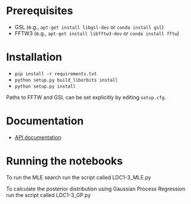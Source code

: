 # Prerequisites

- GSL (e.g., `apt-get install libgsl-dev` or `conda install gsl`)
- FFTW3 (e.g., `apt-get install libfftw3-dev` or `conda install fftw`)

# Installation

- `pip install -r requirements.txt`
- `python setup.py build_liborbits install`
- `python setup.py install`

Paths to FFTW and GSL can be set explicitly by editing `setup.cfg`.

# Documentation

- [API documentation](https://lisa.pages.in2p3.fr/LDC/)

# Running the notebooks

To run the MLE search run the script called LDC1-3_MLE.py

To calculate the posterior distribution using Gaussian Process Regression run the script called LDC1-3_GP.py

